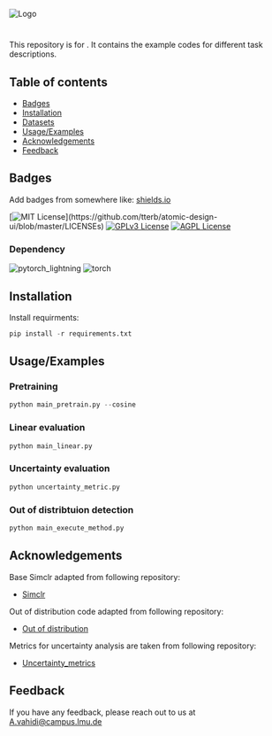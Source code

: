 ![Logo](https://user-images.githubusercontent.com/65691404/192392587-d06bf7d9-da87-4314-bcdd-be2f8612e82a.png)


# 

This repository is for . It contains the example codes for different task descriptions. 



## Table of contents
* [Badges](#general-information)
* [Installation](#Installation)
* [Datasets](#Datasets)
* [Usage/Examples](#Usage/Examples)
* [Acknowledgements](#Acknowledgements)
* [Feedback](#Feedback)
## Badges

Add badges from somewhere like: [shields.io](https://shields.io/)

[![MIT License](https://img.shields.io/apm/l/atomic-design-ui.svg?)](https://github.com/tterb/atomic-design-ui/blob/master/LICENSEs)
[![GPLv3 License](https://img.shields.io/badge/License-GPL%20v3-yellow.svg)](https://opensource.org/licenses/)
[![AGPL License](https://img.shields.io/badge/license-AGPL-blue.svg)](http://www.gnu.org/licenses/agpl-3.0)

### Dependency

![pytorch_lightning](https://img.shields.io/badge/Pytorch_lightning-1.5.10-brightgreen)
![torch](https://img.shields.io/badge/Torch-1.10.1-brightgreen)

## Installation

Install requirments:
```python
pip install -r requirements.txt
```


## Usage/Examples


### Pretraining

```python
python main_pretrain.py --cosine
``` 
### Linear evaluation

```python
python main_linear.py
``` 

### Uncertainty evaluation 

```python
python uncertainty_metric.py
```
 
### Out of distribtuion detection

```python
python main_execute_method.py
```
 


## Acknowledgements
Base Simclr adapted from following repository:

 - [Simclr](https://github.com/MaartenGr/BERTopic](https://github.com/HobbitLong/SupContrast))

Out of distribution code adapted from following repository:

 - [Out of distribution](https://github.com/kobybibas/pnml_ood_detection)

Metrics for uncertainty analysis are taken from following repository:

 - [Uncertainty_metrics](https://github.com/bicycleman15/KD-calibration/blob/f436583f4458c89971414e972686c55596d5950d/calibration_library/metrics.py)



## Feedback

If you have any feedback, please reach out to us at A.vahidi@campus.lmu.de




